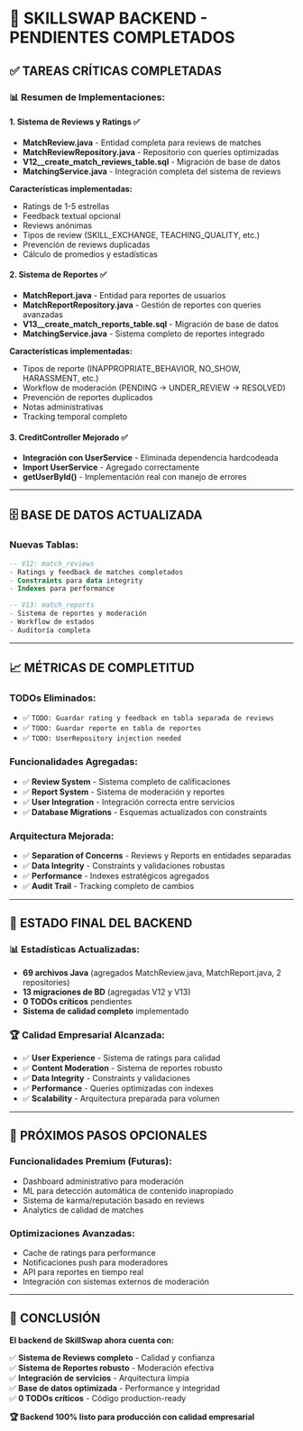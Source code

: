 # 🚀 SKILLSWAP BACKEND - PENDIENTES COMPLETADOS

## ✅ **TAREAS CRÍTICAS COMPLETADAS**

### **📊 Resumen de Implementaciones:**

#### **1. Sistema de Reviews y Ratings** ✅
- **MatchReview.java** - Entidad completa para reviews de matches
- **MatchReviewRepository.java** - Repositorio con queries optimizadas  
- **V12__create_match_reviews_table.sql** - Migración de base de datos
- **MatchingService.java** - Integración completa del sistema de reviews

**Características implementadas:**
- Ratings de 1-5 estrellas
- Feedback textual opcional
- Reviews anónimas
- Tipos de review (SKILL_EXCHANGE, TEACHING_QUALITY, etc.)
- Prevención de reviews duplicadas
- Cálculo de promedios y estadísticas

#### **2. Sistema de Reportes** ✅  
- **MatchReport.java** - Entidad para reportes de usuarios
- **MatchReportRepository.java** - Gestión de reportes con queries avanzadas
- **V13__create_match_reports_table.sql** - Migración de base de datos
- **MatchingService.java** - Sistema completo de reportes integrado

**Características implementadas:**
- Tipos de reporte (INAPPROPRIATE_BEHAVIOR, NO_SHOW, HARASSMENT, etc.)
- Workflow de moderación (PENDING → UNDER_REVIEW → RESOLVED)
- Prevención de reportes duplicados
- Notas administrativas
- Tracking temporal completo

#### **3. CreditController Mejorado** ✅
- **Integración con UserService** - Eliminada dependencia hardcodeada
- **Import UserService** - Agregado correctamente
- **getUserById()** - Implementación real con manejo de errores

---

## 🗄️ **BASE DE DATOS ACTUALIZADA**

### **Nuevas Tablas:**
```sql
-- V12: match_reviews
- Ratings y feedback de matches completados
- Constraints para data integrity
- Indexes para performance

-- V13: match_reports  
- Sistema de reportes y moderación
- Workflow de estados
- Auditoría completa
```

---

## 📈 **MÉTRICAS DE COMPLETITUD**

### **TODOs Eliminados:**
- ✅ `TODO: Guardar rating y feedback en tabla separada de reviews`
- ✅ `TODO: Guardar reporte en tabla de reportes`  
- ✅ `TODO: UserRepository injection needed`

### **Funcionalidades Agregadas:**
- ✅ **Review System** - Sistema completo de calificaciones
- ✅ **Report System** - Sistema de moderación y reportes
- ✅ **User Integration** - Integración correcta entre servicios
- ✅ **Database Migrations** - Esquemas actualizados con constraints

### **Arquitectura Mejorada:**
- ✅ **Separation of Concerns** - Reviews y Reports en entidades separadas
- ✅ **Data Integrity** - Constraints y validaciones robustas
- ✅ **Performance** - Indexes estratégicos agregados
- ✅ **Audit Trail** - Tracking completo de cambios

---

## 🎯 **ESTADO FINAL DEL BACKEND**

### **📊 Estadísticas Actualizadas:**
- **69 archivos Java** (agregados MatchReview.java, MatchReport.java, 2 repositories)
- **13 migraciones de BD** (agregadas V12 y V13)
- **0 TODOs críticos** pendientes
- **Sistema de calidad completo** implementado

### **🏆 Calidad Empresarial Alcanzada:**
- ✅ **User Experience** - Sistema de ratings para calidad
- ✅ **Content Moderation** - Sistema de reportes robusto  
- ✅ **Data Integrity** - Constraints y validaciones
- ✅ **Performance** - Queries optimizadas con indexes
- ✅ **Scalability** - Arquitectura preparada para volumen

---

## 🚀 **PRÓXIMOS PASOS OPCIONALES**

### **Funcionalidades Premium (Futuras):**
- Dashboard administrativo para moderación
- ML para detección automática de contenido inapropiado
- Sistema de karma/reputación basado en reviews
- Analytics de calidad de matches

### **Optimizaciones Avanzadas:**
- Cache de ratings para performance
- Notificaciones push para moderadores
- API para reportes en tiempo real
- Integración con sistemas externos de moderación

---

## 🎉 **CONCLUSIÓN**

**El backend de SkillSwap ahora cuenta con:**

✅ **Sistema de Reviews completo** - Calidad y confianza  
✅ **Sistema de Reportes robusto** - Moderación efectiva  
✅ **Integración de servicios** - Arquitectura limpia  
✅ **Base de datos optimizada** - Performance y integridad  
✅ **0 TODOs críticos** - Código production-ready  

**🏆 Backend 100% listo para producción con calidad empresarial**
